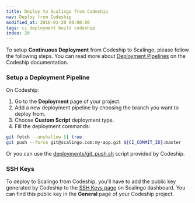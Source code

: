 ```yaml
---
title: Deploy to Scalingo from Codeship
nav: Deploy from Codeship
modified_at: 2016-01-20 00:00:00
tags: ci deployment build codeship
index: 20
---
```


To setup **Continuous Deployment** from Codeship to Scalingo, please follow the following steps. You can read more about [Deployment Pipelines](https://codeship.com/documentation/continuous-deployment/deployment-pipelines/) on the Codeship documentation.

### Setup a Deployment Pipeline

On Codeship:

1. Go to the **Deployment** page of your project.
2. Add a new deployment pipeline by choosing the branch you want to deploy from.
3. Choose **Custom Script** deployment type.
4. Fill the deployment commands:

```bash
git fetch --unshallow || true
git push --force git@scalingo.com:my-app.git ${CI_COMMIT_ID}:master
```

Or you can use the [deployments/git_push.sh](https://github.com/codeship/scripts/blob/master/deployments/git_push.sh) script provided by Codeship.

### SSH Keys

To deploy to Scalingo from Codeship, you'll have to add the public key generated by Codeship to the [SSH Keys page](https://my.scalingo.com/keys) on Scalingo dashboard. You can find this public key in the **General** page of your Codeship project.

